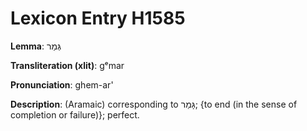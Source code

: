 # Lexicon Entry H1585

**Lemma**: גְּמַר

**Transliteration (xlit)**: gᵉmar

**Pronunciation**: ghem-ar'

**Description**:
(Aramaic) corresponding to גָּמַר; {to end (in the sense of completion or failure)}; perfect.
